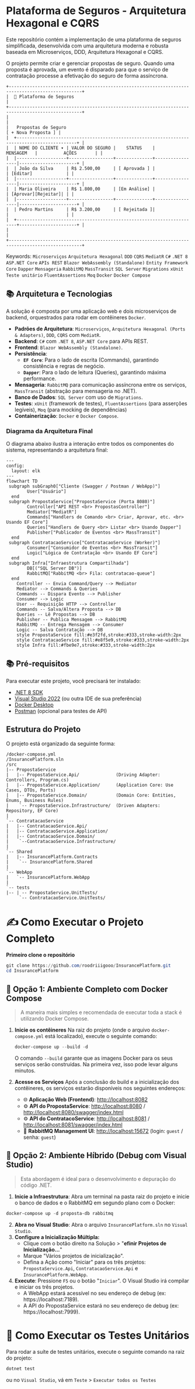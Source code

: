 # Plataforma de Seguros - Arquitetura Hexagonal e CQRS

Este repositório contém a implementação de uma plataforma de seguros simplificada, desenvolvida com uma arquitetura moderna e robusta baseada em Microserviços, DDD, Arquitetura Hexagonal e CQRS.

O projeto permite criar e gerenciar propostas de seguro. Quando uma proposta é aprovada, um evento é disparado para que o serviço de contratação processe a efetivação do seguro de forma assíncrona.


````
+--------------------------------------------------------------------------------------------------+
|  🏦 Plataforma de Seguros                                                                        |
+--------------------------------------------------------------------------------------------------+
|                                                                                                  |
|   Propostas de Seguro                                                        [ + Nova Proposta ] |
|  +---------------------------------------------------------------------------------------------+ |
|  | NOME DO CLIENTE ▾ | VALOR DO SEGURO |    STATUS    |      MENSAGEM   |          AÇÕES       | |
|  |-------------------+-----------------+--------------+-----------------|----------------------+ |
|  | João da Silva     | R$ 2.500,00     | [ Aprovada ] |                 | [Editar]             | |
|  |-------------------+-----------------+--------------+-----------------|----------------------+ |
|  | Maria Oliveira    | R$ 1.800,00     | [Em Análise] |                 | [Aprovar][Rejeitar]| | |
|  |-------------------+-----------------+--------------+-----------------|----------------------+ |
|  | Pedro Martins     | R$ 3.200,00     | [ Rejeitada ]|                 |                      | |
|  +----------------------------------------------------------------------+----------------------+ |
|                                                                                                  |
+--------------------------------------------------------------------------------------------------+
````


Keywords: `Microserviços` `Arquitetura Hexagonal` `DDD` `CQRS` `MediatR` `C#` `.NET 8` `ASP.NET Core` `APIs REST` `Blazor WebAssembly (Standalone)` `Entity Framework Core` `Dapper` `Mensageria` `RabbitMQ` `MassTransit` `SQL Server` `Migrations` `xUnit` `Teste unitário` `FluentAssertions` `Moq` `Docker` `Docker Compose`


## :books: Arquitetura e Tecnologias

A solução é composta por uma aplicação web e dois microserviços de backend, orquestrados para rodar em contêineres `Docker`.

* **Padrões de Arquitetura**: `Microserviços`, `Arquitetura Hexagonal (Ports & Adapters)`, `DDD`, `CQRS` com `MediatR`.
* **Backend**: `C#` com `.NET 8`, `ASP.NET Core` para APIs REST.
* **Frontend**: `Blazor WebAssembly (Standalone)`.
* **Persistência**:
    * **`EF Core`**: Para o lado de escrita (Commands), garantindo consistência e regras de negócio.
    * **`Dapper`**: Para o lado de leitura (Queries), garantindo máxima performance.
* **Mensageria**: `RabbitMQ` para comunicação assíncrona entre os serviços, `MassTransit` (abstração para mensageria no .NET).
* **Banco de Dados**: `SQL Server` com uso de `Migrations`.
* **Testes**: `xUnit` (framework de testes), `FluentAssertions` (para asserções legíveis), `Moq` (para mocking de dependências)
* **Containerização**: `Docker` e `Docker Compose`.

### Diagrama da Arquitetura Final

O diagrama abaixo ilustra a interação entre todos os componentes do sistema, representando a arquitetura final:

```mermaid
---
config:
  layout: elk
---
flowchart TD
 subgraph subGraph0["Cliente (Swagger / Postman / WebApp)"]
        User["Usuário"]
  end
 subgraph PropostaService["PropostaService (Porta 8080)"]
        Controller["API REST <br> PropostasController"]
        Mediator["MediatR"]
        Commands["Handlers de Comando <br> Criar, Aprovar, etc. <br> Usando EF Core"]
        Queries["Handlers de Query <br> Listar <br> Usando Dapper"]
        Publisher["Publicador de Eventos <br> MassTransit"]
  end
 subgraph ContratacaoService["ContratacaoService (Worker)"]
        Consumer["Consumidor de Eventos <br> MassTransit"]
        Logic["Lógica de Contratação <br> Usando EF Core"]
  end
 subgraph Infra["Infraestrutura Compartilhada"]
        DB[("SQL Server DB")]
        RabbitMQ["RabbitMQ <br> Fila: contratacao-queue"]
  end
    Controller -- Envia Command/Query --> Mediator
    Mediator --> Commands & Queries
    Commands -- Dispara Evento --> Publisher
    Consumer --> Logic
    User -- Requisição HTTP --> Controller
    Commands -- Salva/Altera Proposta --> DB
    Queries -- Lê Propostas --> DB
    Publisher -- Publica Mensagem --> RabbitMQ
    RabbitMQ -- Entrega Mensagem --> Consumer
    Logic -- Salva Contratação --> DB
    style PropostaService fill:#e3f2fd,stroke:#333,stroke-width:2px
    style ContratacaoService fill:#e8f5e9,stroke:#333,stroke-width:2px
    style Infra fill:#fbe9e7,stroke:#333,stroke-width:2px
```


## :books: Pré-requisitos

Para executar este projeto, você precisará ter instalado:

* [.NET 8 SDK](https://dotnet.microsoft.com/download/dotnet/8.0)
* [Visual Studio 2022](https://visualstudio.microsoft.com/downloads/) (ou outra IDE de sua preferência)
* [Docker Desktop](https://www.docker.com/products/docker-desktop/)
* [Postman](https://www.postman.com/downloads/) (opcional para testes de API)


## Estrutura do Projeto

O projeto está organizado da seguinte forma:
```
/docker-compose.yml
/InsurancePlatform.sln
/src
|-- PropostaService
|   |-- PropostaService.Api/              (Driving Adapter: Controllers, Program.cs)
|   |-- PropostaService.Application/      (Application Core: Use Cases, DTOs, Ports)
|   |-- PropostaService.Domain/           (Domain Core: Entities, Enums, Business Rules)
|    `-- PropostaService.Infrastructure/  (Driven Adapters: Repository, EF Core)
|
`-- ContratacaoService
|   |-- ContratacaoService.Api/
|   |-- ContratacaoService.Application/
|   |-- ContratacaoService.Domain/
|    `--ContratacaoService.Infrastructure/
|
`-- Shared
|   |-- InsurancePlatform.Contracts
|    `-- InsurancePlatform.Shared
|
`-- WebApp
|   `-- InsurancePlatform.WebApp
|
`-- tests
|-- | -- PropostaService.UnitTests/
     `-- ContratacaoService.UnitTests/
```



# :writing_hand: Como Executar o Projeto Completo

**Primeiro clone o repositório**

```powershell
git clone https://github.com/roodriiigooo/InsurancePlatform.git
cd InsurancePlatform
```


## :bookmark_tabs: **Opção 1**: Ambiente Completo com Docker Compose
> A maneira mais simples e recomendada de executar toda a stack é utilizando Docker Compose.


1.  **Inicie os contêineres**
    Na raiz do projeto (onde o arquivo `docker-compose.yml` está localizado), execute o seguinte comando:
    ```powershell
    docker-compose up --build -d
    ```
    O comando `--build` garante que as imagens Docker para os seus serviços serão construídas. Na primeira vez, isso pode levar alguns minutos.

2.  **Acesse os Serviços**
    Após a conclusão do build e a inicialização dos contêineres, os serviços estarão disponíveis nos seguintes endereços:

    * 🌐 **Aplicação Web (Frontend)**: [http://localhost:8082](http://localhost:8082)
    * ⚙️ **API do PropostaService**: [http://localhost:8080](http://localhost:8080) / [http://localhost:8080/swagger/index.html](http://localhost:8080/swagger/index.html) 
	* ⚙️ **API do ContratacoService**: [http://localhost:8081](http://localhost:8081) / [http://localhost:8081/swagger/index.html](http://localhost:8081/swagger/index.html) 
    * 🐇 **RabbitMQ Management UI**: [http://localhost:15672](http://localhost:15672) (login: `guest` / senha: `guest`)



## :bookmark_tabs: **Opção 2**: Ambiente Híbrido (Debug com Visual Studio)
> Esta abordagem é ideal para o desenvolvimento e depuração do código .NET.


1. **Inicie a Infraestrutura**: Abra um terminal na pasta raiz do projeto e inicie o banco de dados e o RabbitMQ em segundo plano com o Docker:

````powershell
docker-compose up -d proposta-db rabbitmq
````

2. **Abra no Visual Studio**: Abra o arquivo `InsurancePlatform.sln` no `Visual Studio`.
3. **Configure a Inicialização Múltipla:**
   - Clique com o botão direito na Solução > "**efinir Projetos de Inicialização...**"
   - Marque "Vários projetos de inicialização".
   - Defina a Ação como "Iniciar" para os três projetos: `PropostaService.Api`, `ContratacaoService.Api` e `InsurancePlatform.WebApp`.
4. **Execute**: Pressione `F5` ou o botão "`Iniciar`". O Visual Studio irá compilar e iniciar os três projetos.
   - A WebApp estará acessível no seu endereço de debug (ex: https://localhost:7189).
   - A API do PropostaService estará no seu endereço de debug (ex: https://localhost:7999).


# :page_with_curl: Como Executar os Testes Unitários

Para rodar a suíte de testes unitários, execute o seguinte comando na raiz do projeto:
```bash
dotnet test
```
ou no `Visual Studio`, vá em `Teste` > `Executar todos os Testes`


